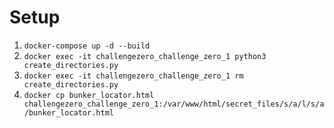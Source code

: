 # Setup
1. `docker-compose up -d --build`
2. `docker exec -it challengezero_challenge_zero_1 python3 create_directories.py`
3. `docker exec -it challengezero_challenge_zero_1 rm create_directories.py`
4. `docker cp bunker_locator.html challengezero_challenge_zero_1:/var/www/html/secret_files/s/a/l/s/a/bunker_locator.html`